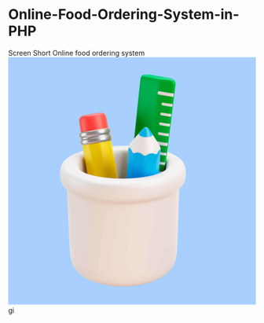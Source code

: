 # Online-Food-Ordering-System-in-PHP


Screen Short Online food ordering system
<img src="./admin/assets/images/products/s1.jpg">gi
